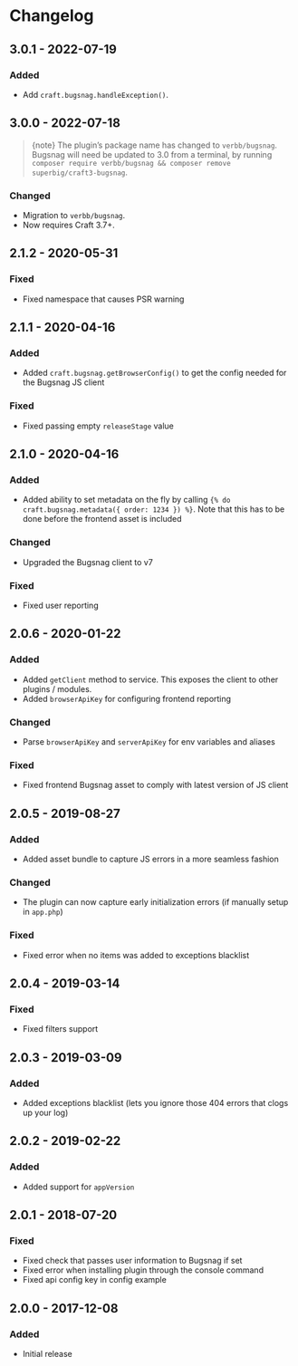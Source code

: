 # Changelog

## 3.0.1 - 2022-07-19

### Added
- Add `craft.bugsnag.handleException()`.

## 3.0.0 - 2022-07-18

> {note} The plugin’s package name has changed to `verbb/bugsnag`. Bugsnag will need be updated to 3.0 from a terminal, by running `composer require verbb/bugsnag && composer remove superbig/craft3-bugsnag`.

### Changed
- Migration to `verbb/bugsnag`.
- Now requires Craft 3.7+.

## 2.1.2 - 2020-05-31

### Fixed
- Fixed namespace that causes PSR warning

## 2.1.1 - 2020-04-16

### Added
- Added `craft.bugsnag.getBrowserConfig()` to get the config needed for the Bugsnag JS client

### Fixed
- Fixed passing empty `releaseStage` value

## 2.1.0 - 2020-04-16

### Added
- Added ability to set metadata on the fly by calling `{% do craft.bugsnag.metadata({ order: 1234 }) %}`. Note that this has to be done before the frontend asset is included

### Changed
- Upgraded the Bugsnag client to v7

### Fixed
- Fixed user reporting

## 2.0.6 - 2020-01-22

### Added
- Added `getClient` method to service. This exposes the client to other plugins / modules.
- Added `browserApiKey` for configuring frontend reporting

### Changed
- Parse `browserApiKey` and `serverApiKey` for env variables and aliases

### Fixed
- Fixed frontend Bugsnag asset to comply with latest version of JS client

## 2.0.5 - 2019-08-27

### Added
- Added asset bundle to capture JS errors in a more seamless fashion

### Changed
- The plugin can now capture early initialization errors (if manually setup in `app.php`)

### Fixed
- Fixed error when no items was added to exceptions blacklist

## 2.0.4 - 2019-03-14

### Fixed
- Fixed filters support

## 2.0.3 - 2019-03-09

### Added
- Added exceptions blacklist (lets you ignore those 404 errors that clogs up your log)

## 2.0.2 - 2019-02-22

### Added
- Added support for `appVersion`

## 2.0.1 - 2018-07-20

### Fixed
- Fixed check that passes user information to Bugsnag if set
- Fixed error when installing plugin through the console command
- Fixed api config key in config example

## 2.0.0 - 2017-12-08

### Added
- Initial release
